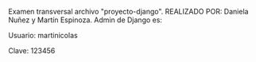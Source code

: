 Examen transversal archivo "proyecto-django".
REALIZADO POR: Daniela Nuñez y Martín Espinoza.
Admin de Django es:

Usuario: martinicolas

Clave: 123456
